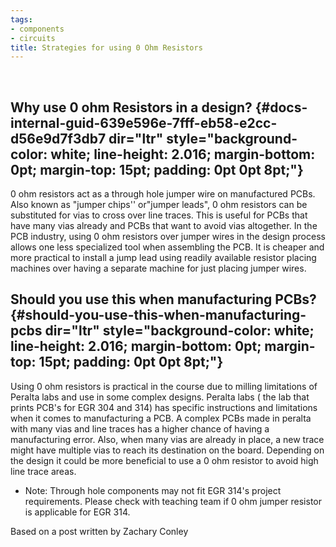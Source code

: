 ```yaml
---
tags:
- components
- circuits
title: Strategies for using 0 Ohm Resistors
---
```


 

## Why use 0 ohm Resistors in a design? {#docs-internal-guid-639e596e-7fff-eb58-e2cc-d56e9d7f3db7 dir="ltr" style="background-color: white; line-height: 2.016; margin-bottom: 0pt; margin-top: 15pt; padding: 0pt 0pt 8pt;"}

0 ohm resistors act as a through hole jumper wire on manufactured PCBs. Also known as "jumper chips'' or"jumper leads", 0 ohm resistors can be substituted for vias to cross over line traces. This is useful for PCBs that have many vias already and PCBs that want to avoid vias altogether. In the PCB industry, using 0 ohm resistors over jumper wires in the design process allows one less specialized tool when assembling the PCB. It is cheaper and more practical to install a jump lead using readily available resistor placing machines over having a separate machine for just placing jumper wires. 

## Should you use this when manufacturing PCBs?  {#should-you-use-this-when-manufacturing-pcbs dir="ltr" style="background-color: white; line-height: 2.016; margin-bottom: 0pt; margin-top: 15pt; padding: 0pt 0pt 8pt;"}

Using 0 ohm resistors is practical in the course due to milling limitations of Peralta labs and use in some complex designs. Peralta labs ( the lab that prints PCB's for EGR 304 and 314) has specific instructions and limitations when it comes to manufacturing a PCB. A complex PCBs made in peralta with many vias and line traces has a higher chance of having a manufacturing error. Also, when many vias are already in place, a new trace might have multiple vias to reach its destination on the board. Depending on the design it could be more beneficial to use a 0 ohm resistor to avoid high line trace areas.

-   Note: Through hole components may not fit EGR 314's project requirements. Please check with teaching team if 0 ohm jumper resistor is applicable for EGR 314.

Based on a post written by Zachary Conley
